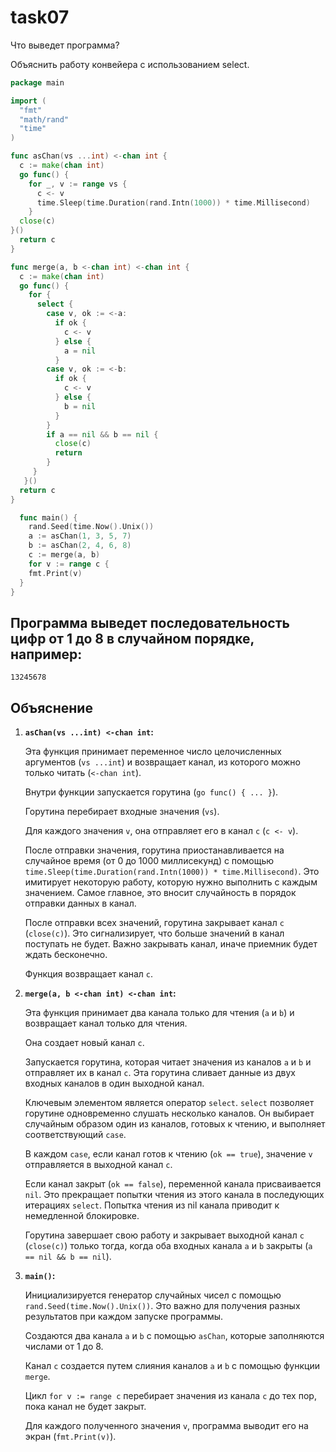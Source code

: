 # task07

Что выведет программа?

Объяснить работу конвейера с использованием select.

```go
package main

import (
  "fmt"
  "math/rand"
  "time"
)

func asChan(vs ...int) <-chan int {
  c := make(chan int)
  go func() {
    for _, v := range vs {
      c <- v
      time.Sleep(time.Duration(rand.Intn(1000)) * time.Millisecond)
    }
  close(c)
}()
  return c
}

func merge(a, b <-chan int) <-chan int {
  c := make(chan int)
  go func() {
    for {
      select {
        case v, ok := <-a:
          if ok {
            c <- v
          } else {
            a = nil
          }
        case v, ok := <-b:
          if ok {
            c <- v
          } else {
            b = nil
          }
        }
        if a == nil && b == nil {
          close(c)
          return
        }
     }
   }()
  return c
}

  func main() {
    rand.Seed(time.Now().Unix())
    a := asChan(1, 3, 5, 7)
    b := asChan(2, 4, 6, 8)
    c := merge(a, b)
    for v := range c {
    fmt.Print(v)
  }
}
```

## Программа выведет последовательность цифр от 1 до 8 в случайном порядке, например:
```
13245678
```

## Объяснение

1. **`asChan(vs ...int) <-chan int`:**

   Эта функция принимает переменное число целочисленных аргументов (`vs ...int`) и возвращает канал, из которого можно только читать (`<-chan int`).

   Внутри функции запускается горутина (`go func() { ... }`).

   Горутина перебирает входные значения (`vs`).

   Для каждого значения `v`, она отправляет его в канал `c` (`c <- v`).

   После отправки значения, горутина приостанавливается на случайное время (от 0 до 1000 миллисекунд) с помощью `time.Sleep(time.Duration(rand.Intn(1000)) * time.Millisecond)`. Это имитирует некоторую работу, которую нужно выполнить с каждым значением. Самое главное, это вносит случайность в порядок отправки данных в канал.

   После отправки всех значений, горутина закрывает канал `c` (`close(c)`). Это сигнализирует, что больше значений в канал поступать не будет. Важно закрывать канал, иначе приемник будет ждать бесконечно.

   Функция возвращает канал `c`.

2. **`merge(a, b <-chan int) <-chan int`:**

   Эта функция принимает два канала только для чтения (`a` и `b`) и возвращает канал только для чтения.

   Она создает новый канал `c`.

   Запускается горутина, которая читает значения из каналов `a` и `b` и отправляет их в канал `c`. Эта горутина сливает данные из двух входных каналов в один выходной канал.

   Ключевым элементом является оператор `select`. `select` позволяет горутине одновременно слушать несколько каналов. Он выбирает случайным образом один из каналов, готовых к чтению, и выполняет соответствующий `case`.

   В каждом `case`, если канал готов к чтению (`ok == true`), значение `v` отправляется в выходной канал `c`.

   Если канал закрыт (`ok == false`), переменной канала присваивается `nil`. Это прекращает попытки чтения из этого канала в последующих итерациях `select`. Попытка чтения из nil канала приводит к немедленной блокировке.

   Горутина завершает свою работу и закрывает выходной канал `c` (`close(c)`) только тогда, когда оба входных канала `a` и `b` закрыты (`a == nil && b == nil`).

3. **`main()`:**

   Инициализируется генератор случайных чисел с помощью `rand.Seed(time.Now().Unix())`. Это важно для получения разных результатов при каждом запуске программы.

   Создаются два канала `a` и `b` с помощью `asChan`, которые заполняются числами от 1 до 8.

   Канал `c` создается путем слияния каналов `a` и `b` с помощью функции `merge`.

   Цикл `for v := range c` перебирает значения из канала `c` до тех пор, пока канал не будет закрыт.

   Для каждого полученного значения `v`, программа выводит его на экран (`fmt.Print(v)`).

